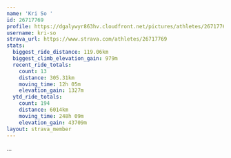 ```yaml
---
name: 'Kri So '
id: 26717769
profile: https://dgalywyr863hv.cloudfront.net/pictures/athletes/26717769/7761026/13/large.jpg
username: kri-so
strava_url: https://www.strava.com/athletes/26717769
stats:
  biggest_ride_distance: 119.06km
  biggest_climb_elevation_gain: 979m
  recent_ride_totals:
    count: 13
    distance: 305.31km
    moving_time: 12h 05m
    elevation_gain: 1327m
  ytd_ride_totals:
    count: 194
    distance: 6014km
    moving_time: 248h 09m
    elevation_gain: 43709m
layout: strava_member
--- 
```

...

